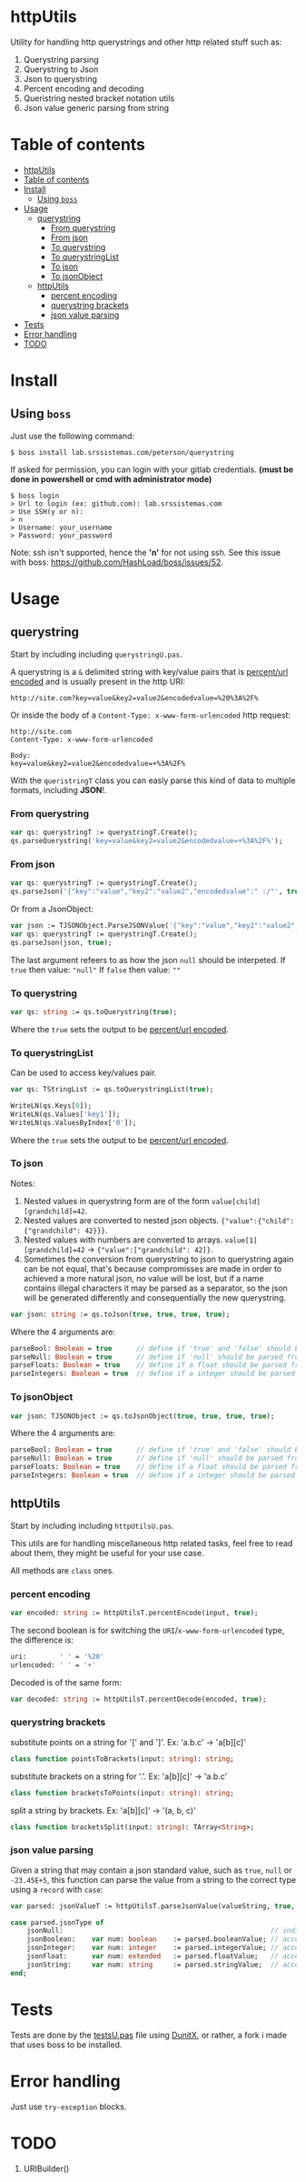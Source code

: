 # httpUtils

Utility for handling http querystrings and other http related stuff such as:

1. Querystring parsing
2. Querystring to Json
3. Json to querystring
4. Percent encoding and decoding
5. Queristring nested bracket notation utils
6. Json value generic parsing from string

# Table of contents
- [httpUtils](#httputils)
- [Table of contents](#table-of-contents)
- [Install](#install)
	- [Using `boss`](#using-boss)
- [Usage](#usage)
	- [querystring](#querystring)
		- [From querystring](#from-querystring)
		- [From json](#from-json)
		- [To querystring](#to-querystring)
		- [To querystringList](#to-querystringlist)
		- [To json](#to-json)
		- [To jsonObject](#to-jsonobject)
	- [httpUtils](#httputils-1)
		- [percent encoding](#percent-encoding)
		- [querystring brackets](#querystring-brackets)
		- [json value parsing](#json-value-parsing)
- [Tests](#tests)
- [Error handling](#error-handling)
- [TODO](#todo)

# Install

## Using `boss`
Just use the following command:

```console
$ boss install lab.srssistemas.com/peterson/querystring
```

If asked for permission, you can login with your gitlab credentials. **(must be done in powershell or cmd with administrator mode)**
```console
$ boss login
> Url to login (ex: github.com): lab.srssistemas.com
> Use SSH(y or n):
> n
> Username: your_username
> Password: your_password
```

Note: ssh isn't supported, hence the **'n'** for not using ssh. See this issue with boss: https://github.com/HashLoad/boss/issues/52.

# Usage

## querystring

Start by including including `querystringU.pas`.

A querystring is a `&` delimited string with key/value pairs that is [percent/url encoded](#percent-encoding) and is usually present in the http URI:

```http
http://site.com?key=value&key2=value2&encodedvalue=%20%3A%2F%
```

Or inside the body of a `Content-Type: x-www-form-urlencoded` http request:
```http
http://site.com
Content-Type: x-www-form-urlencoded

Body:
key=value&key2=value2&encodedvalue=+%3A%2F%
```

With the `queristringT` class you can easly parse this kind of data to multiple formats, including **JSON**!.

### From querystring

```pascal
var qs: querystringT := querystringT.Create();
qs.parseQuerystring('key=value&key2=value2&encodedvalue=+%3A%2F%');
```

### From json

```pascal
var qs: querystringT := querystringT.Create();
qs.parseJson('{"key":"value","key2":"value2","encodedvalue":" :/"', true);
```

Or from a JsonObject:

```pascal
var json := TJSONObject.ParseJSONValue('{"key":"value","key2":"value2","encodedvalue":" :/"') as TJSONObject;
var qs: querystringT := querystringT.Create();
qs.parseJson(json, true);
```

The last argument refeers to as how the json `null` should be interpeted. 
If `true` then value: `"null"`
If `false` then value: `""`

### To querystring

```pascal
var qs: string := qs.toQuerystring(true);
```

Where the `true` sets the output to be [percent/url encoded](#percent-encoding).

### To querystringList

Can be used to access key/values pair.

```pascal
var qs: TStringList := qs.toQuerystringList(true);

WriteLN(qs.Keys[0]);
WriteLN(qs.Values['key1']);
WriteLN(qs.ValuesByIndex['0']);
```

Where the `true` sets the output to be [percent/url encoded](#percent-encoding).

### To json

Notes:

1. Nested values in querystring form are of the form `value[child][grandchild]=42`. 
2. Nested values are converted to nested json objects. `{"value":{"child":{"grandchild": 42}}}`. 
3. Nested values with numbers are converted to arrays. `value[1][grandchild]=42` -> `{"value":["grandchild": 42]}`. 
4. Sometimes the conversion from querystring to json to querystring again can be not equal, that's because compromisses are made in order to achieved a more natural json, no value will be lost, but if a name contains illegal characters it may be parsed as a separator, so the json will be generated differently and consequentially the new querystring.

```pascal
var json: string := qs.toJson(true, true, true, true);
```

Where the 4 arguments are:
```pascal
parseBool: Boolean = true      // define if 'true' and 'false' should be parsed from string to Boolean if true
parseNull: Boolean = true      // define if 'null' should be parsed from '' to 'null' if true
parseFloats: Boolean = true    // define if a float should be parsed from a string to Extended if true
parseIntegers: Boolean = true  // define if a integer should be parsed from a string to Integer if true
```

### To jsonObject

```pascal
var json: TJSONObject := qs.toJsonObject(true, true, true, true);
```

Where the 4 arguments are:
```pascal
parseBool: Boolean = true      // define if 'true' and 'false' should be parsed from string to Boolean if true
parseNull: Boolean = true      // define if 'null' should be parsed from '' to 'null' if true
parseFloats: Boolean = true    // define if a float should be parsed from a string to Extended if true
parseIntegers: Boolean = true  // define if a integer should be parsed from a string to Integer if true
```

## httpUtils

Start by including including `httpUtilsU.pas`.

This utils are for handling miscellaneous http related tasks, feel free to read about them, they might be useful for your use case.

All methods are `class` ones.

### percent encoding

```pascal
var encoded: string := httpUtilsT.percentEncode(input, true);
```

The second boolean is for switching the `URI`/`x-www-form-urlencoded` type, the difference is:

```pascal
uri:        ' ' = '%20'
urlencoded: ' ' = '+'
```

Decoded is of the same form:

```pascal
var decoded: string := httpUtilsT.percentDecode(encoded, true);
```

### querystring brackets

substitute points on a string for '[' and ']'. Ex: 'a.b.c' -> 'a[b][c]'
```pascal
class function pointsToBrackets(input: string): string;
```

substitute brackets on a string for '.'. Ex: 'a[b][c]' -> 'a.b.c'
```pascal
class function bracketsToPoints(input: string): string;
```

split a string by brackets. Ex: 'a[b][c]' -> '(a, b, c)'
```pascal
class function bracketsSplit(input: string): TArray<String>;
```

### json value parsing

Given a string that may contain a json standard value, such as `true`, `null` or `-23.45E+5`, this function can parse the value from a string to the correct type using a `record` with `case`:

```pascal
var parsed: jsonValueT := httpUtilsT.parseJsonValue(valueString, true, true, true, true);

case parsed.jsonType of 
    jsonNull: 													// indicates a null value;        
    jsonBoolean:	var num: boolean 	:= parsed.booleanValue; // access boolean value      
    jsonInteger:	var num: integer 	:= parsed.integerValue; // access integer value      
    jsonFloat:  	var num: extended 	:= parsed.floatValue;   // access extended value       
    jsonString: 	var num: string 	:= parsed.stringValue;  // access string value  
end;     
```

# Tests

Tests are done by the [testsU.pas](test/testsU.pas) file using [DunitX](https://github.com/VSoftTechnologies/DUnitX), or rather, a fork i made that uses boss to be installed. 

# Error handling

Just use `try-exception` blocks.

# TODO

1. URIBuilder()
